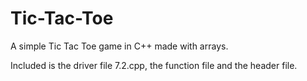 # Tic-Tac-Toe
A simple Tic Tac Toe game in C++ made with arrays.

Included is the driver file 7.2.cpp, the function file and the header file.
